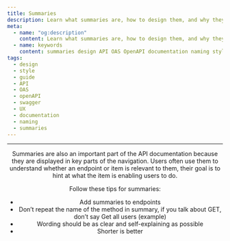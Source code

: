 ```yaml
---
title: Summaries
description: Learn what summaries are, how to design them, and why they're important for your users
meta:
  - name: "og:description"
    content: Learn what summaries are, how to design them, and why they're important for your users
  - name: keywords
    content: summaries design API OAS OpenAPI documentation naming style guide
tags:
  - design
  - style
  - guide
  - API
  - OAS
  - openAPI
  - swagger
  - UX
  - documentation
  - naming
  - summaries
---
```


<Header/>

---

Summaries are also an important part of the API documentation because they are displayed in key parts of the navigation.
Users often use them to understand whether an endpoint or item is relevant to them,
their goal is to hint at what the item is enabling users to do.

Follow these tips for summaries:

- Add summaries to endpoints
- Don’t repeat the name of the method in summary, if you talk about GET, don’t say Get all users (example)
- Wording should be as clear and self-explaining as possible
- Shorter is better
